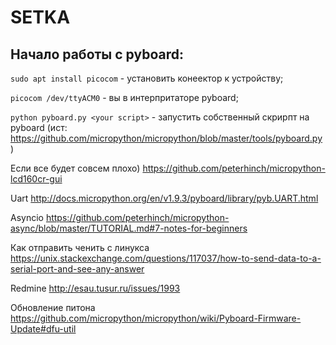 # SETKA


## Начало работы с pyboard:
 `sudo apt install picocom` - установить конеектор к устройству;

 `picocom /dev/ttyACM0` - вы в интерпритаторе pyboard;

 `python pyboard.py <your script>` - запустить собственный скрирпт на pyboard (ист: https://github.com/micropython/micropython/blob/master/tools/pyboard.py) 




 Если все будет совсем плохо)
 https://github.com/peterhinch/micropython-lcd160cr-gui

 Uart
 http://docs.micropython.org/en/v1.9.3/pyboard/library/pyb.UART.html

 Asyncio
 https://github.com/peterhinch/micropython-async/blob/master/TUTORIAL.md#7-notes-for-beginners

 Как отправить ченить с линукса
 https://unix.stackexchange.com/questions/117037/how-to-send-data-to-a-serial-port-and-see-any-answer
 
 Redmine
 http://esau.tusur.ru/issues/1993
 
 Обновление питона
 https://github.com/micropython/micropython/wiki/Pyboard-Firmware-Update#dfu-util
